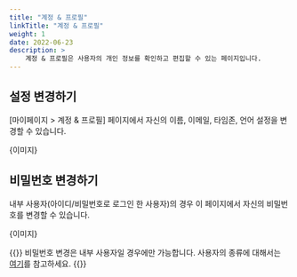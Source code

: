 ```yaml
---
title: "계정 & 프로필"
linkTitle: "계정 & 프로필"
weight: 1
date: 2022-06-23
description: >
    계정 & 프로필은 사용자의 개인 정보를 확인하고 편집할 수 있는 페이지입니다.
---
```


## 설정 변경하기
[마이페이지 > 계정 & 프로필] 페이지에서 자신의 이름, 이메일, 타임존, 언어 설정을 변경할 수 있습니다.

{이미지}

## 비밀번호 변경하기
내부 사용자(아이디/비밀번호로 로그인 한 사용자)의 경우 이 페이지에서 자신의 비밀번호를 변경할 수 있습니다.

{이미지}

{{<alert>}}
비밀번호 변경은 내부 사용자일 경우에만 가능합니다. 사용자의 종류에 대해서는 [여기](/ko/docs/guides/administration/iam-user/)를 참고하세요.
{{</alert>}}
